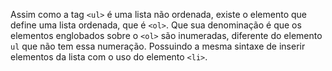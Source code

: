 Assim como a tag `<ul>` é uma lista não ordenada, existe o elemento que define uma lista ordenada, que é `<ol>`. Que sua denominação é que os elementos englobados sobre o `<ol>` são inumeradas, diferente do elemento `ul` que não tem essa numeração. Possuindo a mesma sintaxe de inserir elementos da lista com o uso do elemento `<li>`.